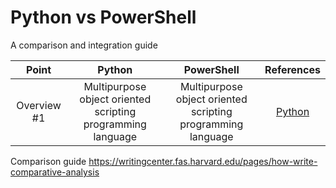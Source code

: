 # Python vs PowerShell

A comparison and integration guide

| Point | Python | PowerShell | References |
|:-:|:-:|:-:|:-:|
| Overview #1 | Multipurpose object oriented scripting programming language | Multipurpose object oriented scripting programming language | [Python](https://en.wikipedia.org/wiki/Python_%28programming_language%29)

Comparison guide https://writingcenter.fas.harvard.edu/pages/how-write-comparative-analysis
